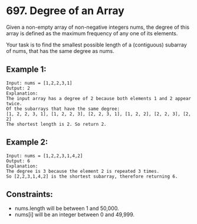 # 697. Degree of an Array

Given a non-empty array of non-negative integers nums, the degree of this array is defined as the maximum frequency of any one of its elements.

Your task is to find the smallest possible length of a (contiguous) subarray of nums, that has the same degree as nums.

## Example 1:

```
Input: nums = [1,2,2,3,1]
Output: 2
Explanation: 
The input array has a degree of 2 because both elements 1 and 2 appear twice.
Of the subarrays that have the same degree:
[1, 2, 2, 3, 1], [1, 2, 2, 3], [2, 2, 3, 1], [1, 2, 2], [2, 2, 3], [2, 2]
The shortest length is 2. So return 2.
```

## Example 2:

```
Input: nums = [1,2,2,3,1,4,2]
Output: 6
Explanation: 
The degree is 3 because the element 2 is repeated 3 times.
So [2,2,3,1,4,2] is the shortest subarray, therefore returning 6.
```

## Constraints:

* nums.length will be between 1 and 50,000.
* nums[i] will be an integer between 0 and 49,999.
